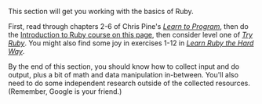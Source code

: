 This section will get you working with the basics of Ruby.

First, read through chapters 2-6 of Chris Pine's *[Learn to
Program](http://omahacodeschool.com/files/learn_to_program.pdf)*, then do the
[Introduction to Ruby course on this
page](http://www.codecademy.com/tracks/ruby), then consider level one of *[Try
Ruby](https://www.codeschool.com/courses/try-ruby)*. You might also find some
joy in exercises 1-12 in *[Learn Ruby the Hard
Way](http://learnrubythehardway.org/book/)*.

By the end of this section, you should know how to collect input and do output,
plus a bit of math and data manipulation in-between. You'll also need to do
some independent research outside of the collected resources. (Remember, Google
is your friend.)
